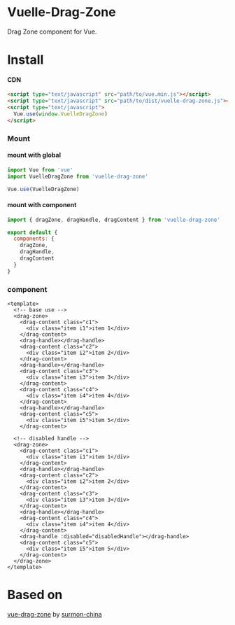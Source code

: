# Vuelle-Drag-Zone
Drag Zone component for Vue.


# Install

#### CDN

``` html
<script type="text/javascript" src="path/to/vue.min.js"></script>
<script type="text/javascript" src="path/to/dist/vuelle-drag-zone.js"></script>
<script type="text/javascript">
  Vue.use(window.VuelleDragZone)
</script>
```


### Mount

#### mount with global

``` javascript
import Vue from 'vue'
import VuelleDragZone from 'vuelle-drag-zone'

Vue.use(VuelleDragZone)
```

#### mount with component

```javascript
import { dragZone, dragHandle, dragContent } from 'vuelle-drag-zone'

export default {
  components: {
    dragZone,
    dragHandle,
    dragContent
  }
}
```

### component

```vue
<template>
  <!-- base use -->
  <drag-zone>
    <drag-content class="c1">
      <div class="item i1">item 1</div>
    </drag-content>
    <drag-handle></drag-handle>
    <drag-content class="c2">
      <div class="item i2">item 2</div>
    </drag-content>
    <drag-handle></drag-handle>
    <drag-content class="c3">
      <div class="item i3">item 3</div>
    </drag-content>
    <drag-content class="c4">
      <div class="item i4">item 4</div>
    </drag-content>
    <drag-handle></drag-handle>
    <drag-content class="c5">
      <div class="item i5">item 5</div>
    </drag-content>

  <!-- disabled handle -->
  <drag-zone>
    <drag-content class="c1">
      <div class="item i1">item 1</div>
    </drag-content>
    <drag-handle></drag-handle>
    <drag-content class="c2">
      <div class="item i2">item 2</div>
    </drag-content>
    <drag-content class="c3">
      <div class="item i3">item 3</div>
    </drag-content>
    <drag-handle></drag-handle>
    <drag-content class="c4">
      <div class="item i4">item 4</div>
    </drag-content>
    <drag-handle :disabled="disabledHandle"></drag-handle>
    <drag-content class="c5">
      <div class="item i5">item 5</div>
    </drag-content>
  </drag-zone>
</template>
```

# Based on

[vue-drag-zone](https://github.com/surmon-china/vue-drag-zone) by [surmon-china](https://github.com/surmon-china)
